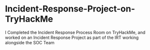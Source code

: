 # Incident-Response-Project-on-TryHackMe
 I Completed the Incident Response Process Room on TryHackMe, and worked on an Incident Response Project as part of the IRT working alongside the SOC Team
